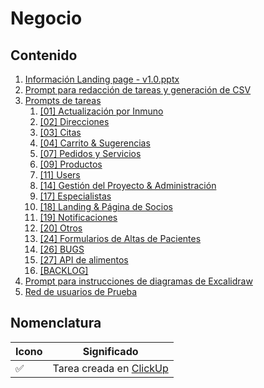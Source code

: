 # Negocio

## Contenido

1. [Información Landing page - v1.0.pptx](https://docs.google.com/presentation/d/1RVrquVY3e3JVPRQHY2QF3gE5zH37i3OD/edit?usp=drive_web&ouid=115463368008145921571&rtpof=true)
2. [Prompt para redacción de tareas y generación de CSV](./promptRedaccionDeTareas.md)
3. [Prompts de tareas](./promptsDeTareas/)
   1. [[01] Actualización por Inmuno](./promptsDeTareas/[01]ActualizacionPorInmuno.md)
   2. [[02] Direcciones](./promptsDeTareas/[02]Direcciones.md)
   3. [[03] Citas](./promptsDeTareas/[03]Citas.md)
   4. [[04] Carrito & Sugerencias](./promptsDeTareas/[04]Carrito&Sugerencias.md)
   5. [[07] Pedidos y Servicios](./promptsDeTareas/[07]Pedidos&Servicios.md)
   6. [[09] Productos](./promptsDeTareas/[09]Productos.md)
   7. [[11] Users](./promptsDeTareas/[11]Users.md)
   8. [[14] Gestión del Proyecto & Administración](./promptsDeTareas/[14]GestionDelProyecto&Administracion.md)
   9. [[17] Especialistas](./promptsDeTareas/[17]Especialistas.md)
   10. [[18] Landing & Página de Socios](./promptsDeTareas/[18]Landing&PaginaDeSocios.md)
   11. [[19] Notificaciones](./promptsDeTareas/[19]Notificaciones.md)
   12. [[20] Otros](./promptsDeTareas/[20]Otros.md)
   13. [[24] Formularios de Altas de Pacientes](./promptsDeTareas/[24]FormulariosDeAltasDePacientes.md)
   14. [[26] BUGS](./promptsDeTareas/[26]BUGS.md)
   15. [[27] API de alimentos](./promptsDeTareas/[27]APIDeAlimentos.md)
   16. [[BACKLOG]](./promptsDeTareas/[BACKLOG].md)
4. [Prompt para instrucciones de diagramas de Excalidraw](./propmtDiagramasDeExcalidraw.md)
5. [Red de usuarios de Prueba](./redDeUsuariosDePrueba.png)

## Nomenclatura

| Icono | Significado                                                                                       |
| ----- | ------------------------------------------------------------------------------------------------- |
| ✅    | Tarea creada en [ClickUp](https://app.clickup.com/9011834369/v/o/5-90115276863-28?pr=90113420950) |
